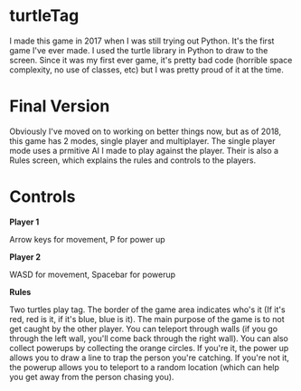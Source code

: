 # turtleTag
I made this game in 2017 when I was still trying out Python.
It's the first game I've ever made. I used the turtle library in Python to draw to the screen. Since it was my first ever game, it's pretty bad code (horrible space complexity, no use of classes, etc) but I was pretty proud of it at the time.

# Final Version
Obviously I've moved on to working on better things now, but as of 2018, this game has 2 modes, single player and multiplayer. The single player mode uses a prmitive AI I made to play against the player. Their is also a Rules screen, which explains the rules and controls to the players.

# Controls
**Player 1**

Arrow keys for movement, P for power up


**Player 2**

WASD for movement, Spacebar for powerup

**Rules**

Two turtles play tag. The border of the game area indicates who's it (If it's red, red is it, if it's blue, blue is it). The main purpose of the game is to not get caught by the other player. You can teleport through walls (if you go through the left wall, you'll come back through the right wall). You can also collect powerups by collecting the orange circles. If you're it, the power up allows you to draw a line to trap the person you're catching. If you're not it, the powerup allows you to teleport to a random location (which can help you get away from the person chasing you). 
